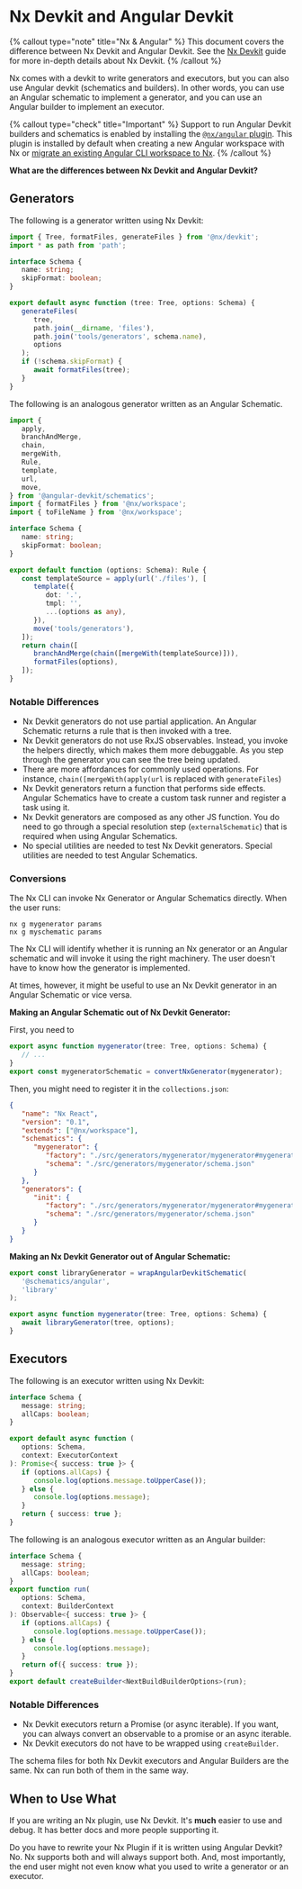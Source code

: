 # Nx Devkit and Angular Devkit

{% callout type="note" title="Nx & Angular" %}
This document covers the difference between Nx Devkit and Angular Devkit. See the [Nx Devkit](/nx-api/devkit/documents/nx_devkit) guide for more in-depth details about Nx Devkit.
{% /callout %}

Nx comes with a devkit to write generators and executors, but you can also use Angular devkit (schematics and builders). In other words, you can use an Angular schematic to implement a generator, and you can use an Angular builder to implement an executor.

{% callout type="check" title="Important" %}
Support to run Angular Devkit builders and schematics is enabled by installing the [`@nx/angular` plugin](/nx-api/angular/documents/overview). This plugin is installed by default when creating a new Angular workspace with Nx or [migrate an existing Angular CLI workspace to Nx](/recipes/angular/migration/angular).
{% /callout %}

**What are the differences between Nx Devkit and Angular Devkit?**

## Generators

The following is a generator written using Nx Devkit:

```typescript
import { Tree, formatFiles, generateFiles } from '@nx/devkit';
import * as path from 'path';

interface Schema {
   name: string;
   skipFormat: boolean;
}

export default async function (tree: Tree, options: Schema) {
   generateFiles(
      tree,
      path.join(__dirname, 'files'),
      path.join('tools/generators', schema.name),
      options
   );
   if (!schema.skipFormat) {
      await formatFiles(tree);
   }
}
```

The following is an analogous generator written as an Angular Schematic.

```typescript
import {
   apply,
   branchAndMerge,
   chain,
   mergeWith,
   Rule,
   template,
   url,
   move,
} from '@angular-devkit/schematics';
import { formatFiles } from '@nx/workspace';
import { toFileName } from '@nx/workspace';

interface Schema {
   name: string;
   skipFormat: boolean;
}

export default function (options: Schema): Rule {
   const templateSource = apply(url('./files'), [
      template({
         dot: '.',
         tmpl: '',
         ...(options as any),
      }),
      move('tools/generators'),
   ]);
   return chain([
      branchAndMerge(chain([mergeWith(templateSource)])),
      formatFiles(options),
   ]);
}
```

### Notable Differences

-  Nx Devkit generators do not use partial application. An Angular Schematic returns a rule that is then invoked with a tree.
-  Nx Devkit generators do not use RxJS observables. Instead, you invoke the helpers directly, which makes them more debuggable. As you step through the generator you can see the tree being updated.
-  There are more affordances for commonly used operations. For instance, `chain([mergeWith(apply(url` is replaced with `generateFiles`)
-  Nx Devkit generators return a function that performs side effects. Angular Schematics have to create a custom task runner and register a task using it.
-  Nx Devkit generators are composed as any other JS function. You do need to go through a special resolution step (`externalSchematic`) that is required when using Angular Schematics.
-  No special utilities are needed to test Nx Devkit generators. Special utilities are needed to test Angular Schematics.

### Conversions

The Nx CLI can invoke Nx Generator or Angular Schematics directly. When the user runs:

```shell
nx g mygenerator params
nx g myschematic params
```

The Nx CLI will identify whether it is running an Nx generator or an Angular schematic and will invoke it using the right machinery. The user doesn't have to know how the generator is implemented.

At times, however, it might be useful to use an Nx Devkit generator in an Angular Schematic or vice versa.

**Making an Angular Schematic out of Nx Devkit Generator:**

First, you need to

```typescript
export async function mygenerator(tree: Tree, options: Schema) {
   // ...
}
export const mygeneratorSchematic = convertNxGenerator(mygenerator);
```

Then, you might need to register it in the `collections.json`:

```json
{
   "name": "Nx React",
   "version": "0.1",
   "extends": ["@nx/workspace"],
   "schematics": {
      "mygenerator": {
         "factory": "./src/generators/mygenerator/mygenerator#mygeneratorSchematic",
         "schema": "./src/generators/mygenerator/schema.json"
      }
   },
   "generators": {
      "init": {
         "factory": "./src/generators/mygenerator/mygenerator#mygenerator",
         "schema": "./src/generators/mygenerator/schema.json"
      }
   }
}
```

**Making an Nx Devkit Generator out of Angular Schematic:**

```typescript
export const libraryGenerator = wrapAngularDevkitSchematic(
   '@schematics/angular',
   'library'
);

export async function mygenerator(tree: Tree, options: Schema) {
   await libraryGenerator(tree, options);
}
```

## Executors

The following is an executor written using Nx Devkit:

```typescript
interface Schema {
   message: string;
   allCaps: boolean;
}

export default async function (
   options: Schema,
   context: ExecutorContext
): Promise<{ success: true }> {
   if (options.allCaps) {
      console.log(options.message.toUpperCase());
   } else {
      console.log(options.message);
   }
   return { success: true };
}
```

The following is an analogous executor written as an Angular builder:

```typescript
interface Schema {
   message: string;
   allCaps: boolean;
}
export function run(
   options: Schema,
   context: BuilderContext
): Observable<{ success: true }> {
   if (options.allCaps) {
      console.log(options.message.toUpperCase());
   } else {
      console.log(options.message);
   }
   return of({ success: true });
}
export default createBuilder<NextBuildBuilderOptions>(run);
```

### Notable Differences

-  Nx Devkit executors return a Promise (or async iterable). If you want, you can always convert an observable to a promise or an async iterable.
-  Nx Devkit executors do not have to be wrapped using `createBuilder`.

The schema files for both Nx Devkit executors and Angular Builders are the same. Nx can run both of them in the same way.

## When to Use What

If you are writing an Nx plugin, use Nx Devkit. It's **much** easier to use and debug. It has better docs and more people supporting it.

Do you have to rewrite your Nx Plugin if it is written using Angular Devkit? No. Nx supports both and will always support both. And, most importantly, the end user might not even know what you used to write a generator or an executor.
